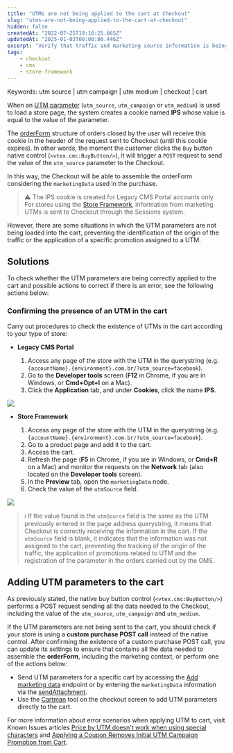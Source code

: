 ```yaml
---
title: "UTMs are not being applied to the cart at Checkout"
slug: "utms-are-not-being-applied-to-the-cart-at-checkout"
hidden: false
createdAt: "2022-07-25T19:16:25.665Z"
updatedAt: "2025-01-03T00:00:00.446Z"
excerpt: "Verify that traffic and marketing source information is being attributed to your store's carts."
tags:
    - checkout
    - cms
    - store-framework
---
```

Keywords: utm source | utm campaign | utm medium | checkout | cart

When an [UTM parameter](https://help.vtex.com/en/tutorial/what-are-utm-source-utm-campaign-and-utm-medium--2wTz7QJ8KUG6skGAoAQuii) (`utm_source`, `utm_campaign` or `utm_medium`) is used to load a store page, the system creates a cookie named **IPS** whose value is equal to the value of the parameter.

The [orderForm](https://developers.vtex.com/docs/guides/orderform-fields) structure of orders closed by the user will receive this cookie in the header of the request sent to Checkout (until this cookie expires). In other words, the moment the customer clicks the `Buy` button native control (`<vtex.cmc:BuyButton/>`), it will trigger a `POST` request to send the value of the `utm_source` parameter to the Checkout.

In this way, the Checkout will be able to assemble the orderForm considering the `marketingData` used in the purchase.

> ⚠️ The IPS cookie is created for Legacy CMS Portal accounts only. For stores using the [Store Framework](https://developers.vtex.com/docs/guides/vtex-io-documentation-what-is-vtex-store-framework), information from marketing UTMs is sent to Checkout through the Sessions system.

However, there are some situations in which the UTM parameters are not being loaded into the cart, preventing the identification of the origin of the traffic or the application of a specific promotion assigned to a UTM.

## Solutions

To check whether the UTM parameters are being correctly applied to the cart and possible actions to correct if there is an error, see the following actions below:

### Confirming the presence of an UTM in the cart

Carry out procedures to check the existence of UTMs in the cart according to your type of store:

- **Legacy CMS Portal**

  1. Access any page of the store with the UTM in the querystring (e.g. `{accountName}.{environment}.com.br/?utm_source=facebook`).
  2. Go to the **Developer tools** screen (**F12** in Chrome, if you are in Windows, or **Cmd+Opt+I** on a Mac).
  3. Click the **Application** tab, and under **Cookies**, click the name **IPS**.

![](https://cdn.jsdelivr.net/gh/vtexdocs/dev-portal-content@main/images/check-marketing-utms-used-at-checkout-0.PNG)

- **Store Framework**

  1. Access any page of the store with the UTM in the querystring (e.g. `{accountName}.{environment}.com.br/?utm_source=facebook`).
  2. Go to a product page and add it to the cart.
  3. Access the cart.
  4. Refresh the page (**F5** in Chrome, if you are in Windows, or **Cmd+R** on a Mac) and monitor the requests on the **Network** tab (also located on the **Developer tools** screen).
  5. In the **Preview** tab, open the `marketingData` node.
  6. Check the value of the `utmSource` field.

![](https://cdn.jsdelivr.net/gh/vtexdocs/dev-portal-content@main/images/check-marketing-utms-used-at-checkout-1.PNG)

> ℹ️ If the value found in the `utmSource` field is the same as the UTM previously entered in the page address querystring, it means that Checkout is correctly receiving the information in the cart. If the `utmSource` field is blank, it indicates that the information was not assigned to the cart, preventing the tracking of the origin of the traffic, the application of promotions related to UTM and the registration of the parameter in the orders carried out by the OMS.

## Adding UTM parameters to the cart

As previously stated, the native buy button control (`<vtex.cmc:BuyButton/>`) performs a POST request sending all the data needed to the Checkout, including the value of the `utm_source`, `utm_campaign` and `utm_medium`.

If the UTM parameters are not being sent to the cart, you should check if your store is using a **custom purchase POST call** instead of the native control. After confirming the existence of a custom purchase POST call, you can update its settings to ensure that contains all the data needed to assemble the **orderForm**, including the marketing context, or perform one of the actions below:

- Send UTM parameters for a specific cart by accessing the [Add marketing data](https://developers.vtex.com/docs/api-reference/checkout-api#post-/api/checkout/pub/orderForm/-orderFormId-/attachments/marketingData) endpoint or by entering the `marketingData` information via the [sendAttachment](https://developers.vtex.com/docs/guides/vtexjs-for-checkout#sendattachmentattachmentid-attachment-expectedorderformsections).
- Use the [Cartman](https://help.vtex.com/tutorial/configurar-o-cartman--1ACMTStZYkMqB0lTgwg451#define-marketing-data) tool on the checkout screen to add UTM parameters directly to the cart.

For more information about error scenarios when applying UTM to cart, visit Known Issues articles [Price by UTM doesn&#39;t work when using special characters](https://help.vtex.com/en/known-issues/price-by-utm-doesnt-work-when-using-special-characters--5vQnjYgbE48426q2e6GMUY) and [Applying a Coupon Removes Initial UTM Campaign Promotion from Cart](https://help.vtex.com/en/known-issues/applying-a-coupon-removes-initial-utm-campaign-promotion-from-cart--2A1S6PgEwD9SgQo1UHrFFS).
